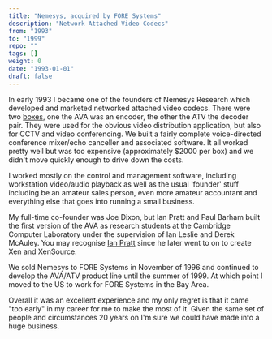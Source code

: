 ```yaml
---
title: "Nemesys, acquired by FORE Systems"
description: "Network Attached Video Codecs"
from: "1993"
to: "1999"
repo: ""
tags: []
weight: 0
date: "1993-01-01"
draft: false
---
```


In early 1993 I became one of the founders of Nemesys Research which developed
and marketed networked attached video codecs. There were two
[boxes](/images/ava-atv.jpg), one the AVA was an encoder, the other the ATV
the decoder pair. They were used for the obvious video distribution application,
but also for CCTV and video conferencing.
We built a fairly complete voice-directed conference mixer/echo canceller and
associated software. It all worked pretty well but was too expensive (approximately
$2000 per box) and we didn't move quickly enough to drive down the costs.

I worked mostly on the control and management software, including workstation
video/audio playback as well as the usual 'founder' stuff including be
an amateur sales person, even more amateur accountant and everything else
that goes into running a small business.

My full-time co-founder was Joe Dixon, but Ian Pratt and Paul Barham built the
first version of the AVA as research students at the Cambridge Computer Laboratory
under the supervision of Ian Leslie and Derek McAuley. You may recognise
[Ian Pratt](https://en.wikipedia.org/wiki/Ian_Pratt_(computer_scientist)) since he later went to on to create Xen and XenSource.

We sold Nemesys to FORE Systems in November of 1996 and continued to develop
the AVA/ATV product line until the summer of 1999. At which point I moved to
the US to work for FORE Systems in the Bay Area.

Overall it was an excellent experience and my only regret is that it came
"too early" in my career for me to make the most of it. Given the same
set of people and circumstances 20 years on I'm sure we could have made into
a huge business.
